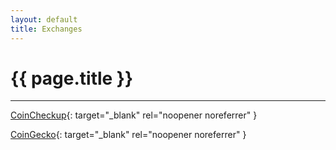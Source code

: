 ```yaml
---
layout: default
title: Exchanges
---
```


# {{ page.title }}

---

<script defer src="https://www.livecoinwatch.com/static/lcw-widget.js"></script>
<div class="livecoinwatch-widget-6" lcw-coin="ADA" lcw-base="USD" lcw-period="d" lcw-color-tx="#27262b" lcw-color-bg="#f5f6fa" lcw-border-w="1" ></div>

[CoinCheckup](https://coincheckup.com/coins/cardano){: target="_blank" rel="noopener noreferrer" }

[CoinGecko](https://www.coingecko.com/en/coins/cardano){: target="_blank" rel="noopener noreferrer" }

